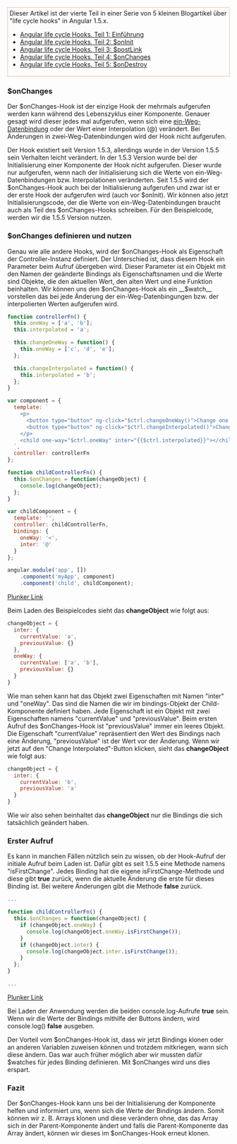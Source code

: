 <aside style="border: 1px dotted #f37726; padding: 4px; margin-bottom: 20px;">
Dieser Artikel ist der vierte Teil in einer Serie von 5 kleinen Blogartikel über "life cycle hooks" in Angular 1.5.x.

* [Angular life cycle Hooks. Teil 1: Einführung](https://jsperts.de/blog/angularjs_life_cycle_hooks_teil_1_einfuehrung)
* [Angular life cycle Hooks. Teil 2: $onInit](https://jsperts.de/blog/angularjs_life_cycle_hooks_teil_2_oninit)
* [Angular life cycle Hooks. Teil 3: $postLink](https://jsperts.de/blog/angularjs_life_cycle_hooks_teil_3_postlink)
* [Angular life cycle Hooks. Teil 4: $onChanges](https://jsperts.de/blog/angularjs_life_cycle_hooks_teil_4_onchanges)
* [Angular life cycle Hooks. Teil 5: $onDestroy](https://jsperts.de/blog/angularjs_life_cycle_hooks_teil_5_ondestroy)
</aside>

### $onChanges

Der $onChanges-Hook ist der einzige Hook der mehrmals aufgerufen werden kann während des Lebenszyklus einer Komponente.
Genauer gesagt wird dieser jedes mal aufgerufen, wenn sich eine [ein-Weg-Datenbindung](https://jsperts.de/blog/angularjs-ein-weg-datenbindung-komponenten/) oder der Wert einer Interpolation (@) verändert.
Bei Änderungen in zwei-Weg-Datenbindungen wird der Hook nicht aufgerufen.

Der Hook existiert seit Version 1.5.3, allerdings wurde in der Version 1.5.5 sein Verhalten leicht verändert.
In der 1.5.3 Version wurde bei der Initialisierung einer Komponente der Hook nicht aufgerufen.
Dieser wurde nur aufgerufen, wenn nach der Initialisierung sich die Werte von ein-Weg-Datenbindungen bzw. Interpolationen veränderten.
Seit 1.5.5 wird der $onChanges-Hook auch bei der Initialisierung aufgerufen und zwar ist er der erste Hook der aufgerufen wird (auch vor $onInit).
Wir können also jetzt Initialisierungscode, der die Werte von ein-Weg-Datenbindungen braucht auch als Teil des $onChanges-Hooks schreiben.
Für den Beispielcode, werden wir die 1.5.5 Version nutzen.

### $onChanges definieren und nutzen

Genau wie alle andere Hooks, wird der $onChanges-Hook als Eigenschaft der Controller-Instanz definiert.
Der Unterschied ist, dass diesem Hook ein Parameter beim Aufruf übergeben wird.
Dieser Parameter ist ein Objekt mit den Namen der geänderte Bindings als Eigenschaftsnamen und die Werte sind Objekte, die den aktuellen Wert, den alten Wert und eine Funktion beinhalten.
Wir können uns den $onChanges-Hook als ein __$watch__ vorstellen das bei jede Änderung der ein-Weg-Datenbingungen bzw. der interpolierten Werten aufgerufen wird.

```javascript
function controllerFn() {
  this.oneWay = ['a', 'b'];
  this.interpolated = 'a';

  this.changeOneWay = function() {
    this.oneWay = ['c', 'd', 'e'];
  };

  this.changeInterpolated = function() {
    this.interpolated = 'b';
  };
}

var component = {
  template: `
    <p>
      <button type="button" ng-click="$ctrl.changeOneWay()">Change one way</button>
      <button type="button" ng-click="$ctrl.changeInterpolated()">Change Interpolated</button>
    </p>
    <child one-way="$ctrl.oneWay" inter="{{$ctrl.interpolated}}"></child>
  `,
  controller: controllerFn
};

function childControllerFn() {
  this.$onChanges = function(changeObject) {
    console.log(changeObject);
  };
}

var childComponent = {
  template: '',
  controller: childControllerFn,
  bindings: {
    oneWay: '<',
    inter: '@'
  }
};

angular.module('app', [])
    .component('myApp', component)
    .component('child', childComponent);
```
[Plunker Link](https://plnkr.co/edit/7MMkQXbKRYrTacyatRq9?p=preview)

Beim Laden des Beispielcodes sieht das __changeObject__ wie folgt aus:

```javascript
changeObject = {
  inter: {
    currentValue: 'a',
    previousValue: {}
  },
  oneWay: {
    currentValue: ['a', 'b'],
    previousValue: {}
  }
}
```

Wie man sehen kann hat das Objekt zwei Eigenschaften mit Namen "inter" und "oneWay".
Das sind die Namen die wir im bindings-Objekt der Child-Komponente definiert haben.
Jede Eigenschaft ist ein Objekt mit zwei Eigenschaften namens "currentValue" und "previousValue".
Beim ersten Aufruf des $onChanges-Hook ist "previousValue" immer ein leeres Objekt.
Die Eigenschaft "currentValue" repräsentiert den Wert des Bindings nach eine Änderung, "previousValue" ist der Wert vor der Änderung.
Wenn wir jetzt auf den "Change Interpolated"-Button klicken, sieht das __changeObject__ wie folgt aus:

```javascript
changeObject = {
  inter: {
    currentValue: 'b',
    previousValue: 'a'
  }
}
```

Wie wir also sehen beinhaltet das __changeObject__ nur die Bindings die sich tatsächlich geändert haben.

### Erster Aufruf

Es kann in manchen Fällen nützlich sein zu wissen, ob der Hook-Aufruf der initiale Aufruf beim Laden ist.
Dafür gibt es seit 1.5.5 eine Methode namens "isFirstChange".
Jedes Binding hat die eigene isFirstChange-Methode und diese gibt __true__ zurück, wenn die aktuelle Änderung die erste für dieses Binding ist.
Bei weitere Änderungen gibt die Methode __false__ zurück.

```javascript
...

function childControllerFn() {
  this.$onChanges = function(changeObject) {
    if (changeObject.oneWay) {
      console.log(changeObject.oneWay.isFirstChange());
    }
    if (changeObject.inter) {
      console.log(changeObject.inter.isFirstChange());
    }
  };
}

...
```
[Plunker Link](https://plnkr.co/edit/BBMEnvi4tE6w6ZmktFzS?p=preview)

Bei Laden der Anwendung werden die beiden console.log-Aufrufe __true__ sein.
Wenn wir die Werte der Bindings mithilfe der Buttons ändern, wird console.log() __false__ ausgeben.

Der Vorteil vom $onChanges-Hook ist, dass wir jetzt Bindings klonen oder an anderen Variablen zuweisen können und trotzdem mitkriegen, wann sich diese ändern.
Das war auch früher möglich aber wir mussten dafür $watches für jedes Binding definieren.
Mit $onChanges wird uns dies erspart.

### Fazit

Der $onChanges-Hook kann uns bei der Initialisierung der Komponente helfen und informiert uns, wenn sich die Werte der Bindings ändern.
Somit können wir z. B. Arrays klonen und diese verändern ohne, das das Array sich in der Parent-Komponente ändert und falls die Parent-Komponente das Array ändert, können wir dieses im $onChanges-Hook erneut klonen.

